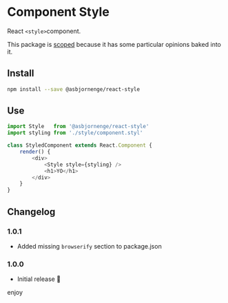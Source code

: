 # Component Style

React `<style>`component.

This package is [scoped](https://docs.npmjs.com/misc/scope) because it has some particular opinions baked into it. 

## Install

```sh
npm install --save @asbjornenge/react-style
```

## Use

```js
import Style   from '@asbjornenge/react-style'
import styling from './style/component.styl'

class StyledComponent extends React.Component {
    render() {
        <div>
            <Style style={styling} />
            <h1>YO</h1>
        </div>
    }
}
```

## Changelog

### 1.0.1

* Added missing `browserify` section to package.json

### 1.0.0

* Initial release :tada:

enjoy
